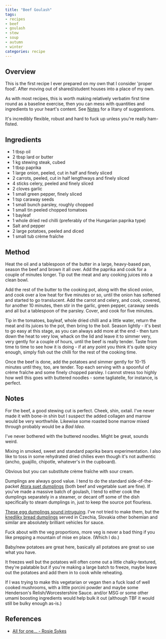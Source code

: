 ```yaml
---
title: "Beef Goulash"
tags:
- recipes
- beef
- goulash
- stew
- soup
- autumn
- winter
categories: recipe
---
```


## Overview
This is the first recipe I ever prepared on my own that I consider 'proper food'. After moving out of shared/student houses into a place of my own. 

As with most recipes, this is worth making relatively verbatim first time round as a baseline exercise, then you can mess with quantities and ingredients to your heart's content. See [Notes](#notes) for a litany of suggestions.

It's incredibly flexible, robust and hard to fuck up unless you're really ham-fisted. 

## Ingredients
- 1 tbsp oil
- 2 tbsp lard or butter
- 1 kg stewing steak, cubed
- 1 tbsp paprika
- 1 large onion, peeled, cut in half and finely sliced
- 2 carrots, peeled, cut in half lengthways and finely sliced
- 4 sticks celery, peeled and finely sliced
- 2 cloves garlic
- 1 small green pepper, finely sliced
- 1 tsp caraway seeds
- 1 small bunch parsley, roughly chopped
- 1 small tin peeled chopped tomatoes
- 1 bayleaf
- 1 whole dried red chilli (preferably of the Hungarian paprika type)
- Salt and pepper
- 2 large potatoes, peeled and diced
- 1 small tub crème fraîche


## Method
Heat the oil and a tablespoon of the butter in a large, heavy-based pan, season the beef and brown it all over. Add the paprika and cook for a couple of minutes longer. Tip out the meat and any cooking juices into a clean bowl.

Add the rest of the butter to the cooking pot, along with the sliced onion, and cook over a low heat for five minutes or so, until the onion has softened and started to go translucent. Add the carrot and celery, and cook, covered, for another 10 minutes, then stir in the garlic, green pepper, caraway seeds and all but a tablespoon of the parsley. Cover, and cook for five minutes.

Tip in the tomatoes, bayleaf, whole dried chilli and a little water, return the meat and its juices to the pot, then bring to the boil. Season lightly - it's best to go easy at this stage, as you can always add more at the end - then turn down the heat to very low, whack on the lid and leave it to simmer very, very gently for a couple of hours, until the beef is really tender. Taste from time to time to see how it is doing - if at any point you think it's quite spicy enough, simply fish out the chilli for the rest of the cooking time.

Once the beef is done, add the potatoes and simmer gently for 10-15 minutes until they, too, are tender. Top each serving with a spoonful of crème fraîche and some finely chopped parsley. I cannot stress too highly how well this goes with buttered noodles - some tagliatelle, for instance, is perfect.

## Notes
For the beef, a good stewing cut is perfect. Cheek, shin, oxtail. I've never made it with bone-in shin but I suspect the added collagen and marrow would be very worthwhile. Likewise some roasted bone marrow mixed through probably would be a *Bad Idea*. 

I've never bothered with the buttered noodles. Might be great, sounds weird.

Mixing in smoked, sweet and standard paprika bears experimentation. I also like to toss in some rehydrated dried chilies even though it's not authentic (ancho, guajillo, chipotle, whatever's in the cupboard).

Obvious but you can substitute crème fraîche with sour cream.

Dumplings are always good value. I tend to do the standard side-of-the-packet [Atora suet dumplings](https://www.atora.co.uk/#) (both beef and vegetable suet are fine). If you've made a massive batch of goulash, I tend to either cook the dumplings separately in a steamer, or decant off some of the dish specifically to steam dumplings in, just to keep the source pot flourless.

[These egg dumplings sound intruguing](https://ask.metafilter.com/22093/Goulash-recipes#355062). I've not tried to make them, but the [knedlíky bread dumplings](knedlíky) served in Czechia, Slovakia other bohemian and similar are absolutely brilliant vehicles for sauce.

Fuck about with the veg proportions, more veg is never a bad thing if you like prepping a mountain of mise en place. (Which I do.)

Baby/new potatoes are great here, basically all potatoes are great so use what you have.

It freezes well but the potatoes will often come out a little chalky-textured, they're palatable but if you're making a large batch to freeze, maybe leave out the potatoes and add them in to cook while reheating.

If I was trying to make this vegetarian or vegan then a fuck load of well cooked mushrooms, with a little porcini powder and maybe some Henderson's Relish/Worcestershire Sauce. and/or MSG or some other umami boosting ingredients would help bulk it out (although TBF it would still be bulky enough as-is.)  

## References
- [All for one... - Rosie Sykes](https://www.theguardian.com/lifeandstyle/2003/jan/25/foodanddrink.shopping)